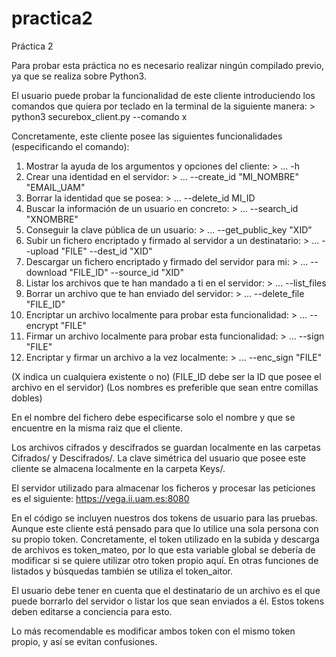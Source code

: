 # practica2

Práctica 2

Para probar esta práctica no es necesario realizar ningún compilado previo, ya que se realiza
sobre Python3.

El usuario puede probar la funcionalidad de este cliente introduciendo los comandos que quiera
por teclado en la terminal de la siguiente manera: > python3 securebox_client.py --comando x

Concretamente, este cliente posee las siguientes funcionalidades (especificando el comando):

1. Mostrar la ayuda de los argumentos y opciones del cliente: > ... -h
2. Crear una identidad en el servidor: > ... --create_id "MI_NOMBRE" "EMAIL_UAM"
3. Borrar la identidad que se posea: > ... --delete_id MI_ID
4. Buscar la información de un usuario en concreto: > ... --search_id "XNOMBRE"
5. Conseguir la clave pública de un usuario: > ... --get_public_key "XID"
6. Subir un fichero encriptado y firmado al servidor a un destinatario: > ... --upload "FILE" --dest_id "XID"
7. Descargar un fichero encriptado y firmado del servidor para mi: > ... --download "FILE_ID" --source_id "XID"
8. Listar los archivos que te han mandado a ti en el servidor: > ... --list_files
9. Borrar un archivo que te han enviado del servidor: > ... --delete_file "FILE_ID"
10. Encriptar un archivo localmente para probar esta funcionalidad: > ... --encrypt "FILE"
11. Firmar un archivo localmente para probar esta funcionalidad: > ... --sign "FILE" 
12. Encriptar y firmar un archivo a la vez localmente: > ... --enc_sign "FILE"

(X indica un cualquiera existente o no)
(FILE_ID debe ser la ID que posee el archivo en el servidor)
(Los nombres es preferible que sean entre comillas dobles)

En el nombre del fichero debe especificarse solo el nombre y que se encuentre en la misma raiz
que el cliente.

Los archivos cifrados y descifrados se guardan localmente en las carpetas Cifrados/ y 
Descifrados/. La clave simétrica del usuario que posee este cliente se almacena localmente en
la carpeta Keys/.

El servidor utilizado para almacenar los ficheros y procesar las peticiones es el siguiente:
https://vega.ii.uam.es:8080

En el código se incluyen nuestros dos tokens de usuario para las pruebas. 
Aunque este cliente está pensado para que lo utilice una sola persona con su propio token.
Concretamente, el token utilizado en la subida y descarga de archivos es token_mateo, por lo 
que esta variable global se debería de modificar si se quiere utilizar otro token propio aquí. 
En otras funciones de listados y búsquedas también se utiliza el token_aitor.

El usuario debe tener en cuenta que el destinatario de un archivo es el que puede borrarlo del
servidor o listar los que sean enviados a él. Estos tokens deben editarse a conciencia para 
esto.

Lo más recomendable es modificar ambos token con el mismo token propio, y así se evitan confusiones.
